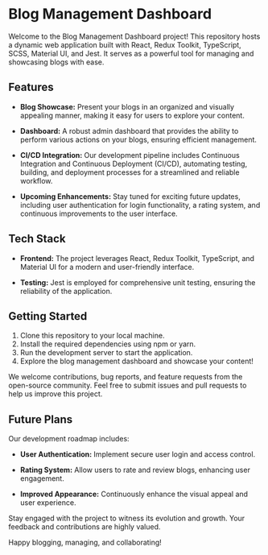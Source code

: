 # Blog Management Dashboard

Welcome to the Blog Management Dashboard project! This repository hosts a dynamic web application built with React, Redux Toolkit, TypeScript, SCSS, Material UI, and Jest. It serves as a powerful tool for managing and showcasing blogs with ease.

## Features

- **Blog Showcase:** Present your blogs in an organized and visually appealing manner, making it easy for users to explore your content.

- **Dashboard:** A robust admin dashboard that provides the ability to perform various actions on your blogs, ensuring efficient management.

- **CI/CD Integration:** Our development pipeline includes Continuous Integration and Continuous Deployment (CI/CD), automating testing, building, and deployment processes for a streamlined and reliable workflow.

- **Upcoming Enhancements:** Stay tuned for exciting future updates, including user authentication for login functionality, a rating system, and continuous improvements to the user interface.

## Tech Stack

- **Frontend:** The project leverages React, Redux Toolkit, TypeScript, and Material UI for a modern and user-friendly interface.

- **Testing:** Jest is employed for comprehensive unit testing, ensuring the reliability of the application.

## Getting Started

1. Clone this repository to your local machine.
2. Install the required dependencies using npm or yarn.
3. Run the development server to start the application.
4. Explore the blog management dashboard and showcase your content!

We welcome contributions, bug reports, and feature requests from the open-source community. Feel free to submit issues and pull requests to help us improve this project.

## Future Plans

Our development roadmap includes:

- **User Authentication:** Implement secure user login and access control.

- **Rating System:** Allow users to rate and review blogs, enhancing user engagement.

- **Improved Appearance:** Continuously enhance the visual appeal and user experience.

Stay engaged with the project to witness its evolution and growth. Your feedback and contributions are highly valued.

Happy blogging, managing, and collaborating!
